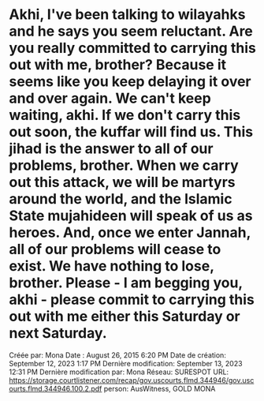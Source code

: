 # Akhi, I've been talking to wilayahks and he says you seem reluctant. Are you really committed to carrying this out with me, brother? Because it seems like you keep delaying it over and over again. We can't keep waiting, akhi. If we don't carry this out soon, the kuffar will find us. This jihad is the answer to all of our problems, brother. When we carry out this attack, we will be martyrs around the world, and the lslamic State mujahideen will speak of us as heroes. And, once we enter Jannah, all of our problems will cease to exist. We have nothing to lose, brother. Please - I am begging you, akhi - please commit to carrying this out with me either this Saturday or next Saturday.

Créée par: Mona
Date : August 26, 2015 6:20 PM
Date de création: September 12, 2023 1:17 PM
Dernière modification: September 13, 2023 12:31 PM
Dernière modification par: Mona
Réseau: SURESPOT
URL: https://storage.courtlistener.com/recap/gov.uscourts.flmd.344946/gov.uscourts.flmd.344946.100.2.pdf
person: AusWitness, GOLD MONA